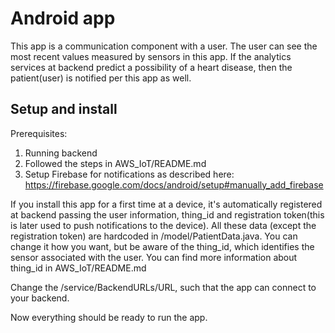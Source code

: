 # Android app

This app is a communication component with a user. The user can see the most recent values measured by sensors in this app. If the analytics services at backend predict a possibility of a heart disease, then the patient(user) is notified per this app as well.

## Setup and install

Prerequisites:

1. Running backend
2. Followed the steps in AWS_IoT/README.md
3. Setup Firebase for notifications as described here: https://firebase.google.com/docs/android/setup#manually_add_firebase

If you install this app for a first time at a device, it's automatically registered at backend passing the user information, thing_id and registration token(this is later used to push notifications to the device). All these data (except the registration token) are hardcoded in /model/PatientData.java. You can change it how you want, but be aware of the thing_id, which identifies the sensor associated with the user. You can find more information about thing_id in AWS_IoT/README.md

Change the /service/BackendURLs/URL, such that the app can connect to your backend.

Now everything should be ready to run the app.
